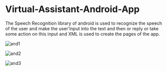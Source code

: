 # Virtual-Assistant-Android-App
The Speech Recognition library of android is used to recognize the speech of the user and make the user’input into the text and then or reply or take some action on this input and XML is used to create the pages of the app. 

![and1](https://user-images.githubusercontent.com/60147097/100551168-092f0080-32a5-11eb-9469-3cc54678b61b.jpeg)

![and2](https://user-images.githubusercontent.com/60147097/100551086-9faef200-32a4-11eb-8356-52eee23d0773.jpeg)

![and3](https://user-images.githubusercontent.com/60147097/100551110-c40ace80-32a4-11eb-9268-8f2ffed3531b.jpeg)
